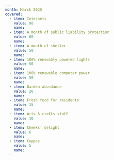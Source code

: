 ```yaml
---
month: March 2025
covered:
  - item: Internets
    value: 90
    name: 
  - item: A month of public liability protection
    value: 60
    name: 
  - item: A month of shelter
    value: 50
    name:
  - item: 100% renewably powered lights
    value: 50
    name: 
  - item: 100% renewable computer power
    value: 50
    name: 
  - item: Garden abundance
    value: 20
    name: 
  - item: Fresh food for residents
    value: 15
    name: 
  - item: Arts & crafts stuff
    value: 10
    name:
  - item: Cheeks' delight
    value: 6
    name: 
  - item: Cuppas
    value: 5
    name: 
---
```

